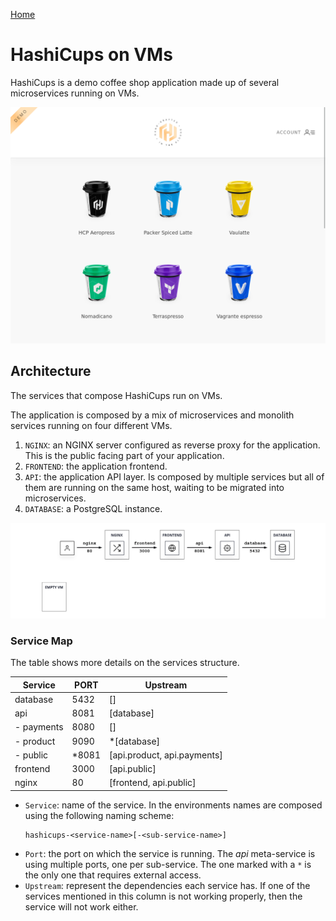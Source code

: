 [Home](../README.md)

# HashiCups on VMs

HashiCups is a demo coffee shop application made up of several 
microservices running on VMs.

![HashiCups UI](img/hashicups-ui.png)

## Architecture

The services that compose HashiCups run on VMs.

The application is composed by a mix of microservices and monolith services running on four different VMs.

1. `NGINX`: an NGINX server configured as reverse proxy for the application. This is the public facing part of your application.
1. `FRONTEND`: the application frontend.
1. `API`: the application API layer. Is composed by multiple services but all of them are running on the same host, waiting to be migrated into microservices.
1. `DATABASE`: a PostgreSQL instance.

![00_hashicups](img/gs_vms-diagram-00.png)

### Service Map

The table shows more details on the services structure.

| Service       | PORT    | Upstream
| ------------- | ------- | ---------------
| database      | 5432    | []
| api           | 8081    | [database]
|   - payments  |   8080  |   []
|   - product   |   9090  |  *[database]
|   - public    |  *8081  |   [api.product, api.payments]
| frontend      | 3000    | [api.public]
| nginx         | 80      | [frontend, api.public]

* `Service`: name of the service. In the environments names are composed using the following naming scheme:
    ```
    hashicups-<service-name>[-<sub-service-name>]
    ```
* `Port`: the port on which the service is running. The *api* meta-service is using multiple ports, one per sub-service. The one marked with a `*` is the only one that requires external access.
* `Upstream`: represent the dependencies each service has. If one of the services mentioned in this column is not working properly, then the service will not work either.


